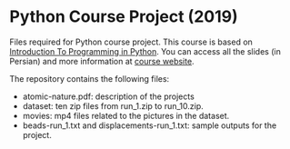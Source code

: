 # Python Course Project (2019)
Files required for Python course project. This course is based on [Introduction To Programming in Python](https://introcs.cs.princeton.edu/python/home/). You can access all the slides (in Persian) and more information at [course website](http://www.snrazavi.ir/python-2019/).

The repository contains the following files:
* atomic-nature.pdf: description of the projects
* dataset: ten zip files from run_1.zip to run_10.zip.
* movies: mp4 files related to the pictures in the dataset.
* beads-run_1.txt and displacements-run_1.txt: sample outputs for the project.
